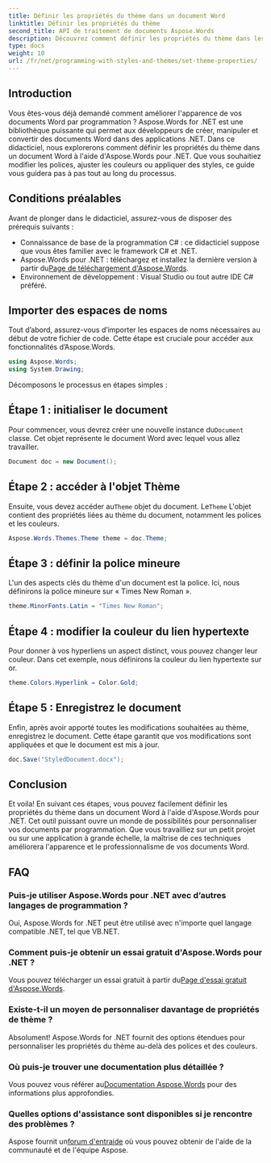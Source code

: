 ```yaml
---
title: Définir les propriétés du thème dans un document Word
linktitle: Définir les propriétés du thème
second_title: API de traitement de documents Aspose.Words
description: Découvrez comment définir les propriétés du thème dans les documents Word à l'aide d'Aspose.Words pour .NET. Suivez notre guide étape par étape pour personnaliser facilement les polices et les couleurs.
type: docs
weight: 10
url: /fr/net/programming-with-styles-and-themes/set-theme-properties/
---
```

## Introduction

Vous êtes-vous déjà demandé comment améliorer l'apparence de vos documents Word par programmation ? Aspose.Words for .NET est une bibliothèque puissante qui permet aux développeurs de créer, manipuler et convertir des documents Word dans des applications .NET. Dans ce didacticiel, nous explorerons comment définir les propriétés du thème dans un document Word à l'aide d'Aspose.Words pour .NET. Que vous souhaitiez modifier les polices, ajuster les couleurs ou appliquer des styles, ce guide vous guidera pas à pas tout au long du processus.

## Conditions préalables

Avant de plonger dans le didacticiel, assurez-vous de disposer des prérequis suivants :

- Connaissance de base de la programmation C# : ce didacticiel suppose que vous êtes familier avec le framework C# et .NET.
-  Aspose.Words pour .NET : téléchargez et installez la dernière version à partir du[Page de téléchargement d'Aspose.Words](https://releases.aspose.com/words/net/).
- Environnement de développement : Visual Studio ou tout autre IDE C# préféré.

## Importer des espaces de noms

Tout d’abord, assurez-vous d’importer les espaces de noms nécessaires au début de votre fichier de code. Cette étape est cruciale pour accéder aux fonctionnalités d’Aspose.Words.

```csharp
using Aspose.Words;
using System.Drawing;
```

Décomposons le processus en étapes simples :

## Étape 1 : initialiser le document

 Pour commencer, vous devrez créer une nouvelle instance du`Document` classe. Cet objet représente le document Word avec lequel vous allez travailler.

```csharp
Document doc = new Document();
```

## Étape 2 : accéder à l'objet Thème

Ensuite, vous devez accéder au`Theme` objet du document. Le`Theme` L'objet contient des propriétés liées au thème du document, notamment les polices et les couleurs.

```csharp
Aspose.Words.Themes.Theme theme = doc.Theme;
```

## Étape 3 : définir la police mineure

L'un des aspects clés du thème d'un document est la police. Ici, nous définirons la police mineure sur « Times New Roman ».

```csharp
theme.MinorFonts.Latin = "Times New Roman";
```

## Étape 4 : modifier la couleur du lien hypertexte

Pour donner à vos hyperliens un aspect distinct, vous pouvez changer leur couleur. Dans cet exemple, nous définirons la couleur du lien hypertexte sur or.

```csharp
theme.Colors.Hyperlink = Color.Gold;
```

## Étape 5 : Enregistrez le document

Enfin, après avoir apporté toutes les modifications souhaitées au thème, enregistrez le document. Cette étape garantit que vos modifications sont appliquées et que le document est mis à jour.

```csharp
doc.Save("StyledDocument.docx");
```

## Conclusion

Et voila! En suivant ces étapes, vous pouvez facilement définir les propriétés du thème dans un document Word à l'aide d'Aspose.Words pour .NET. Cet outil puissant ouvre un monde de possibilités pour personnaliser vos documents par programmation. Que vous travailliez sur un petit projet ou sur une application à grande échelle, la maîtrise de ces techniques améliorera l'apparence et le professionnalisme de vos documents Word.

## FAQ

### Puis-je utiliser Aspose.Words pour .NET avec d’autres langages de programmation ?  
Oui, Aspose.Words for .NET peut être utilisé avec n'importe quel langage compatible .NET, tel que VB.NET.

### Comment puis-je obtenir un essai gratuit d'Aspose.Words pour .NET ?  
 Vous pouvez télécharger un essai gratuit à partir du[Page d'essai gratuit d'Aspose.Words](https://releases.aspose.com/).

### Existe-t-il un moyen de personnaliser davantage de propriétés de thème ?  
Absolument! Aspose.Words for .NET fournit des options étendues pour personnaliser les propriétés du thème au-delà des polices et des couleurs.

### Où puis-je trouver une documentation plus détaillée ?  
 Vous pouvez vous référer au[Documentation Aspose.Words](https://reference.aspose.com/words/net/) pour des informations plus approfondies.

### Quelles options d'assistance sont disponibles si je rencontre des problèmes ?  
 Aspose fournit un[forum d'entraide](https://forum.aspose.com/c/words/8) où vous pouvez obtenir de l'aide de la communauté et de l'équipe Aspose.